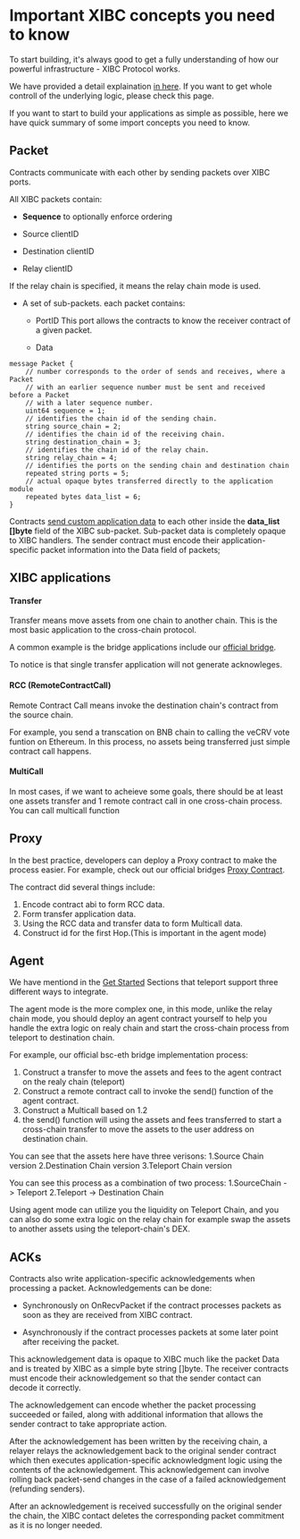 # Important XIBC concepts you need to know

To start building, it's always good to get a fully understanding of how our powerful infrastructure - XIBC Protocol works.

We have provided a detail explaination [in here](https://chain-docs.teleport.network/modules/XIBC/#). If you want to get whole controll of the underlying logic, please check this page.

If you want to start to build your applications as simple as possible, here we have quick summary of some import concepts you need to know.

## Packet

Contracts communicate with each other by sending packets over XIBC ports. 

All XIBC packets contain:

- **Sequence** to optionally enforce ordering

- Source clientID

- Destination clientID

- Relay clientID

If the relay chain is specified, it means the relay chain mode is used.

- A set of sub-packets. each packet contains:

  - PortID This port allows the contracts to know the receiver contract of a given packet.
  
  - Data

```Solidity
message Packet {
    // number corresponds to the order of sends and receives, where a Packet
    // with an earlier sequence number must be sent and received before a Packet
    // with a later sequence number.
    uint64 sequence = 1;
    // identifies the chain id of the sending chain.
    string source_chain = 2;
    // identifies the chain id of the receiving chain.
    string destination_chain = 3;
    // identifies the chain id of the relay chain.
    string relay_chain = 4;
    // identifies the ports on the sending chain and destination chain
    repeated string ports = 5;
    // actual opaque bytes transferred directly to the application module
    repeated bytes data_list = 6;
}
```

Contracts [send custom application data](../2Integration-Guide-(Testnet)/2DataType.md) to each other inside the **data_list []byte** field of the XIBC sub-packet. Sub-packet data is completely opaque to XIBC handlers. The sender contract must encode their application-specific packet information into the Data field of packets;

## XIBC applications

#### Transfer

Transfer means move assets from one chain to another chain. This is the most basic application to the cross-chain protocol.

A common example is the bridge applications include our [official bridge](https://bridge.testnet.teleport.network/).

To notice is that single transfer application will not generate acknowleges.

#### RCC (RemoteContractCall)

Remote Contract Call means invoke the destination chain's contract from the source chain.

For example, you send a transcation on BNB chain to calling the veCRV vote funtion on Ethereum. In this process, no assets being transferred just simple contract call happens.

#### MultiCall

In most cases, if we want to acheieve some goals, there should be at least one assets transfer and 1 remote contract call in one cross-chain process. You can call multicall function

## Proxy

In the best practice, developers can deploy a Proxy contract to make the process easier. For example, check out our official bridges [Proxy Contract]().

The contract did several things include:

1. Encode contract abi to form RCC data.
2. Form transfer application data.
3. Using the RCC data and transfer data to form Multicall data.
4. Construct id for the first Hop.(This is important in the agent mode)



## Agent

We have mentiond in the [Get Started](../2Integration-20Guide-20(Testnet)/1Get-Started.md) Sections that teleport support three different ways to integrate.

The agent mode is the more complex one, in this mode, unlike the relay chain mode, you should deploy an agent contract yourself to help you handle the extra logic on realy chain and start the cross-chain process from teleport to destination chain.

For example, our official bsc-eth bridge implementation process:

1. Construct a transfer to move the assets and fees to the agent contract on the realy chain (teleport)
2. Construct a remote contract call to invoke the send() function of the agent contract.
3. Construct a Multicall based on 1.2 
4. the send() function will using the assets and fees transferred to start a cross-chain transfer to move the assets to the user address on destination chain. 

You can see that the assets here have three verisons:
1.Source Chain version
2.Destination Chain version
3.Teleport Chain version

You can see this process as a combination of two process:
1.SourceChain -> Teleport
2.Teleport -> Destination Chain

Using agent mode can utilize you the liquidity on Teleport Chain, and you can also do some extra logic on the relay chain for example swap the assets to another assets using the teleport-chain's DEX.

## ACKs

Contracts also write application-specific acknowledgements when processing a packet. Acknowledgements can be done:

- Synchronously on OnRecvPacket if the contract processes packets as soon as they are received from XIBC contract.

- Asynchronously if the contract processes packets at some later point after receiving the packet.

This acknowledgement data is opaque to XIBC much like the packet Data and is treated by XIBC as a simple byte string []byte. The receiver contracts must encode their acknowledgement so that the sender contact can decode it correctly.

The acknowledgement can encode whether the packet processing succeeded or failed, along with additional information that allows the sender contract to take appropriate action.

After the acknowledgement has been written by the receiving chain, a relayer relays the acknowledgement back to the original sender contract which then executes application-specific acknowledgment logic using the contents of the acknowledgement. This acknowledgement can involve rolling back packet-send changes in the case of a failed acknowledgement (refunding senders).

After an acknowledgement is received successfully on the original sender the chain, the XIBC contact deletes the corresponding packet commitment as it is no longer needed.

